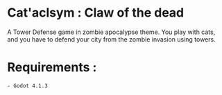 # Cat'aclsym : Claw of the dead
A Tower Defense game in zombie apocalypse theme. You play with cats, and you have to defend your city from the zombie invasion using towers.

# Requirements :
	- Godot 4.1.3
